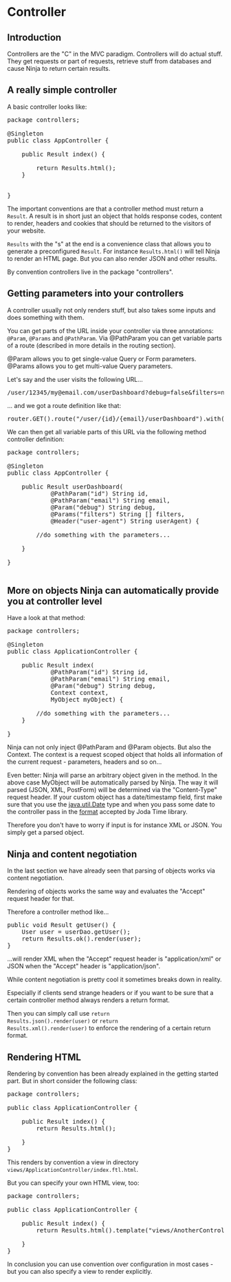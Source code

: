 Controller
==========

Introduction
------------
Controllers are the "C" in the MVC paradigm. Controllers will do actual stuff.
They get requests or part of requests, retrieve stuff from databases and
cause Ninja to return certain results.

A really simple controller
--------------------------

A basic controller looks like:

<pre class="prettyprint">
package controllers;

@Singleton
public class AppController {

    public Result index() {

        return Results.html();
    }


}
</pre>

The important conventions are that a controller method must return a <code>Result</code>. 
A result is in short just an object that holds response codes, 
content to render, headers and cookies that should be returned to the visitors of your website.

<code>Results</code> with the "s" at the end is a convenience class 
that allows you to generate a preconfigured <code>Result</code>.
For instance <code>Results.html()</code> will tell Ninja to render an HTML page. 
But you can also render JSON and other results.

By convention controllers live in the package "controllers".


Getting parameters into your controllers
----------------------------------------

A controller usually not only renders stuff, 
but also takes some inputs and does something with them.

You can get parts of the URL inside your controller via three annotations:
<code>@Param</code>, <code>@Params</code> and <code>@PathParam</code>. Via
@PathParam you can get variable parts of a route (described in more details
in the routing section).

@Param allows you to get single-value Query or Form parameters.
@Params allows you to get multi-value Query parameters.

Let's say and the user visits the following URL...

<pre class="prettyprint">
/user/12345/my@email.com/userDashboard?debug=false&filters=new&filters=urgent
</pre>

... and we got a route definition like that:

<pre class="prettyprint">
router.GET().route("/user/{id}/{email}/userDashboard").with(AppController.class, "userDashboard");
</pre>

We can then get all variable parts of this URL via the following method controller
definition:

<pre class="prettyprint">
package controllers;

@Singleton
public class AppController {

    public Result userDashboard(
            @PathParam("id") String id, 
            @PathParam("email") String email, 
            @Param("debug") String debug,
            @Params("filters") String [] filters,
            @Header("user-agent") String userAgent) {

        //do something with the parameters...

    }

}

</pre>


More on objects Ninja can automatically provide you at controller level
-----------------------------------------------------------------------

Have a look at that method:

<pre class="prettyprint">
package controllers;

@Singleton
public class ApplicationController {

    public Result index(
            @PathParam("id") String id, 
            @PathParam("email") String email, 
            @Param("debug") String debug,
            Context context,
            MyObject myObject) {

        //do something with the parameters...
    }

}
</pre>

Ninja can not only inject @PathParam and @Param objects. But also the Context.
The context is a request scoped object that holds all information of the current
request - parameters, headers and so on...

Even better: Ninja will parse an arbitrary object given in the method.
In the above case MyObject will be automatically parsed by Ninja. The way
it will parsed (JSON, XML, PostForm) will be determined via the "Content-Type" request header.
If your custom object has a date/timestamp field, first make sure that you use the 
<a href="http://docs.oracle.com/javase/7/docs/api/java/util/Date.html">java.util.Date</a> 
type and when you pass some date to the controller pass in the 
<a href="http://joda-time.sourceforge.net/api-release/org/joda/time/format/ISODateTimeFormat.html#localDateOptionalTimeParser%28%29">format</a> 
accepted by Joda Time library.

Therefore you don't have to worry if
input is for instance XML or JSON. You simply get a parsed object.


## Ninja and content negotiation

In the last section we have already seen that parsing of objects works via content 
negotiation.

Rendering of objects works the same way and evaluates the "Accept" request header for that.

Therefore a controller method like...

<pre class="prettyprint">
public void Result getUser() {
    User user = userDao.getUser();
    return Results.ok().render(user);
}
</pre>

...will render XML when the "Accept" request header is "application/xml" or JSON when
the "Accept" header is "application/json".

While content negotiation is pretty cool it sometimes breaks down in
reality. 

Especially if clients send strange headers or if you want to
be sure that a certain controller method always renders a return format. 

Then you can simply call use <code>return Results.json().render(user)</code> or 
<code>return Results.xml().render(user)</code> to enforce the rendering of a certain return format.




Rendering HTML
--------------

Rendering by convention has been already explained in the getting started part. But in short consider the
following class:

<pre class="prettyprint">
package controllers;

public class ApplicationController {       

    public Result index() {
        return Results.html();

    }
}
</pre>

This renders by convention a view in directory <code>views/ApplicationController/index.ftl.html</code>.

But you can specify your own HTML view, too:

<pre class="prettyprint">
package controllers;

public class ApplicationController {       

    public Result index() {
        return Results.html().template("views/AnotherController/anotherview.ftl.html");

    }
}
</pre>

In conclusion you can use convention over configuration in most cases - but you can also specify
a view to render explicitly.
